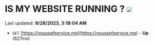 # IS MY WEBSITE RUNNING ? [![](https://img.shields.io/static/v1?label=Sponsor&message=%E2%9D%A4&logo=GitHub&color=%23fe8e86)](https://github.com/sponsors/<username>)

Last updated: **9/28/2023, 3:18:04 AM**

- `GET` [https://youssefservice.me](https://youssefservice.me) - **Up** (827ms)
